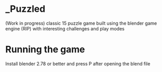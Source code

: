 # _Puzzled
(Work in progress) classic 15 puzzle game built using the blender game engine (RIP) with interesting challenges and play modes


# Running the game
Install blender 2.78 or better and press P after opening the blend file
